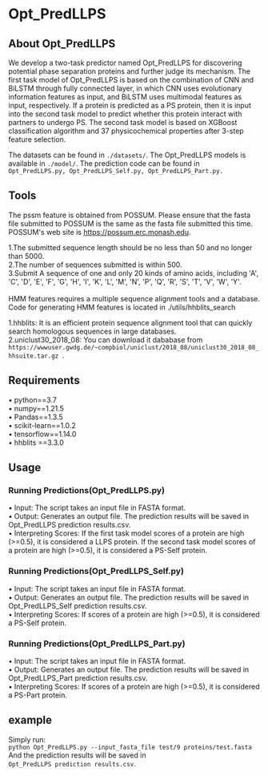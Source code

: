 # Opt_PredLLPS
## About Opt_PredLLPS
We develop a two-task predictor named Opt_PredLLPS for discovering potential phase separation proteins and further judge its mechanism. The first task model of Opt_PredLLPS is based on the combination of CNN and BiLSTM through fully connected layer, in which CNN uses evolutionary information features as input, and BiLSTM uses multimodal features as input, respectively. If a protein is predicted as a PS protein, then it is input into the second task model to predict whether this protein interact with partners to undergo PS. The second task model is based on XGBoost classification algorithm and 37 physicochemical properties after 3-step feature selection.

The datasets can be found in `./datasets/`. The Opt_PredLLPS models is available in `./model/`. The prediction code can be found in` Opt_PredLLPS.py, Opt_PredLLPS_Self.py, Opt_PredLLPS_Part.py.`

## Tools<bar>
The pssm feature is obtained from POSSUM. Please ensure that the fasta file submitted to POSSUM is the same as the fasta file submitted this time. POSSUM's web site is https://possum.erc.monash.edu.

 1.The submitted sequence length should be no less than 50 and no longer than 5000.<br>
 2.The number of sequences submitted is within 500.<br>
 3.Submit A sequence of one and only 20 kinds of amino acids, including 'A', 'C', 'D', 'E', 'F', 'G', 'H', 'I', 'K', 'L', 'M', 'N', 'P', 'Q', 'R', 'S', 'T', 'V', 'W', 'Y'.<br>
<br>
HMM features requires a multiple sequence alignment tools and a database. Code for generating HMM features is located in ./utils/hhblits_search

 1.hhblits: It is an efficient protein sequence alignment tool that can quickly search homologous sequences in large databases.<br>
 2.uniclust30_2018_08: You can download it dababase from `https://wwwuser.gwdg.de/~compbiol/uniclust/2018_08/uniclust30_2018_08_hhsuite.tar.gz `.<br>

## Requirements<bar>
• python==3.7<br>
• numpy==1.21.5<br>
• Pandas==1.3.5<br>
• scikit-learn==1.0.2<br>
• tensorflow==1.14.0<br>
• hhblits ==3.3.0<br>

## Usage
### Running Predictions(Opt_PredLLPS.py)
• Input: The script takes an input file in FASTA format.<br>
• Output: Generates an output file. The prediction results will be saved in Opt_PredLLPS prediction results.csv.<br>
• Interpreting Scores: If the first task model scores of a protein are high (>=0.5), it is considered a LLPS protein. If the second task model scores of a protein are high (>=0.5), it is considered a PS-Self protein.<br>

### Running Predictions(Opt_PredLLPS_Self.py)
• Input: The script takes an input file in FASTA format.<br>
• Output: Generates an output file. The prediction results will be saved in Opt_PredLLPS_Self prediction results.csv.<br>
• Interpreting Scores: If scores of a protein are high (>=0.5), it is considered a PS-Self protein.<br>

### Running Predictions(Opt_PredLLPS_Part.py)
• Input: The script takes an input file in FASTA format.<br>
• Output: Generates an output file. The prediction results will be saved in Opt_PredLLPS_Part prediction results.csv.<br>
• Interpreting Scores: If scores of a protein are high (>=0.5), it is considered a PS-Part protein.<br>

## example
Simply run:<br>
 `python Opt_PredLLPS.py --input_fasta_file test/9 proteins/test.fasta`<br>
And the prediction results will be saved in<br>
 `Opt_PredLLPS prediction results.csv`.

